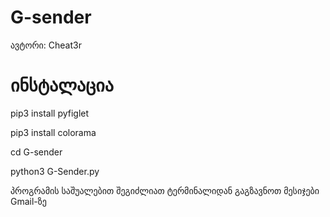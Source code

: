 # G-sender
ავტორი: Cheat3r

# ინსტალაცია 
pip3 install pyfiglet

pip3 install colorama

cd G-sender

python3 G-Sender.py

პროგრამის საშუალებით შეგიძლიათ ტერმინალიდან გაგზავნოთ მესიჯები Gmail-ზე

